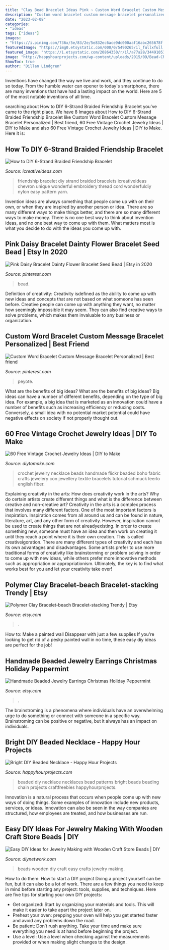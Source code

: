 ```yaml
---
title: "Clay Bead Bracelet Ideas Pink ~ Custom Word Bracelet Custom Message Bracelet Personalized"
description: "Custom word bracelet custom message bracelet personalized"
date: "2023-02-08"
categories:
- "ideas"
tags: ["ideas"]
images:
- "https://i.pinimg.com/736x/5e/83/2e/5e832ec6ace9dc000aaf16abc265678f.jpg"
featuredImage: "https://img0.etsystatic.com/000/0/5490265/il_fullxfull.294265792.jpg"
featured_image: "https://i.etsystatic.com/20864350/r/il/a77a28/3449105191/il_1588xN.3449105191_2478.jpg"
image: "http://happyhourprojects.com/wp-content/uploads/2015/09/Bead-Chain-Necklaces-2.jpg"
ShowToc: true
author: "Dillan Lindgren"
---
```



Inventions have changed the way we live and work, and they continue to do so today. From the humble water can opener to today's smartphone, there are many inventions that have had a lasting impact on the world. Here are 5 of the most notable inventions of all time.

	

		
searching about How to DIY 6-Strand Braided Friendship Bracelet you've came to the right place. We have 8 Images about How to DIY 6-Strand Braided Friendship Bracelet like Custom Word Bracelet Custom Message Bracelet Personalized | Best friend, 60 Free Vintage Crochet Jewelry Ideas | DIY to Make and also 60 Free Vintage Crochet Jewelry Ideas | DIY to Make. Here it is:
		
    
## How To DIY 6-Strand Braided Friendship Bracelet

<img loading=lazy src="http://www.icreativeideas.com/wp-content/uploads/2014/07/How-to-DIY-6-Strand-Braided-Friendship-Bracelet-8.jpg" onerror="this.onerror=null;this.src='https://tse2.mm.bing.net/th?id=OIP.KiUWy8yI_HzQ3-c9ULVW9wHaG0&amp;pid=15.1';" alt="How to DIY 6-Strand Braided Friendship Bracelet">

_Source: icreativeideas.com_

>friendship bracelet diy strand braided bracelets icreativeideas chevron unique wonderful embroidery thread cord wonderfuldiy nylon easy pattern yarn. 

	

Invention ideas are always something that people come up with on their own, or when they are inspired by another person or idea. There are so many different ways to make things better, and there are so many different ways to make money. There is no one best way to think about invention ideas, and no one best way to come up with them. What matters most is what you decide to do with the ideas you come up with.

    
## Pink Daisy Bracelet Dainty Flower Bracelet Seed Bead | Etsy In 2020

<img loading=lazy src="https://i.pinimg.com/originals/4a/0c/e0/4a0ce084af550c564e4f09a53a046f8a.jpg" onerror="this.onerror=null;this.src='https://tse4.mm.bing.net/th?id=OIP.OyDWgW_jCSmcq-99SZnr6gHaJ4&amp;pid=15.1';" alt="Pink Daisy Bracelet Dainty Flower Bracelet Seed Bead | Etsy in 2020">

_Source: pinterest.com_

>bead. 

	

Definition of creativity:
Creativity isdefined as the ability to come up with new ideas and concepts that are not based on what someone has seen before. Creative people can come up with anything they want, no matter how seemingly impossible it may seem. They can also find creative ways to solve problems, which makes them invaluable to any business or organization.

    
## Custom Word Bracelet Custom Message Bracelet Personalized | Best Friend

<img loading=lazy src="https://i.pinimg.com/736x/5e/83/2e/5e832ec6ace9dc000aaf16abc265678f.jpg" onerror="this.onerror=null;this.src='https://tse4.mm.bing.net/th?id=OIP.dH0Kc2-Z022Q1H_nrYLJJAHaJ3&amp;pid=15.1';" alt="Custom Word Bracelet Custom Message Bracelet Personalized | Best friend">

_Source: pinterest.com_

>peyote. 

	

What are the benefits of big ideas?
What are the benefits of big ideas? Big ideas can have a number of different benefits, depending on the type of big idea. For example, a big idea that is marketed as an innovation could have a number of benefits such as increasing efficiency or reducing costs. Conversely, a small idea with no potential market potential could have negative effects on society if not properly thought out.

    
## 60 Free Vintage Crochet Jewelry Ideas | DIY To Make

<img loading=lazy src="http://www.diytomake.com/wp-content/uploads/2016/10/Homemade-Crochet-Necklace.jpg" onerror="this.onerror=null;this.src='https://tse3.mm.bing.net/th?id=OIP.r3q0SdFW6inE9mi8L-AxLwHaJ4&amp;pid=15.1';" alt="60 Free Vintage Crochet Jewelry Ideas | DIY to Make">

_Source: diytomake.com_

>crochet jewelry necklace beads handmade flickr beaded boho fabric crafts jewelery con jewellery textile bracelets tutorial schmuck leerlo english fiber. 

	

Explaining creativity in the arts: How does creativity work in the arts? Why do certain artists create different things and what is the difference between creative and non-creative art?
Creativity in the arts is a complex process that involves many different factors. One of the most important factors is inspiration. Inspiration comes from all around us and can be found in nature, literature, art, and any other form of creativity. However, inspiration cannot be used to create things that are not alreadyexisting. In order to create something new, someone must have an idea and then work on creating it until they reach a point where it is their own creation. This is called creativeigoration. There are many different types of creativity and each has its own advantages and disadvantages. Some artists prefer to use more traditional forms of creativity like brainstorming or problem solving in order to come up with new ideas, while others prefer more innovative methods such as appropriation or appropriationism. Ultimately, the key is to find what works best for you and let your creativity take over!

    
## Polymer Clay Bracelet-beach Bracelet-stacking Trendy | Etsy

<img loading=lazy src="https://i.etsystatic.com/20864350/r/il/a77a28/3449105191/il_1588xN.3449105191_2478.jpg" onerror="this.onerror=null;this.src='https://tse3.mm.bing.net/th?id=OIP.l86KbMRmtDRGCr1btb4vTwHaJ3&amp;pid=15.1';" alt="Polymer Clay Bracelet-beach Bracelet-stacking Trendy | Etsy">

_Source: etsy.com_

>. 

	

How to: Make a painted wall Disappear with just a few supplies
If you're looking to get rid of a pesky painted wall in no time, these easy diy ideas are perfect for the job!

    
## Handmade Beaded Jewelry Earrings Christmas Holiday Peppermint

<img loading=lazy src="https://img0.etsystatic.com/000/0/5490265/il_fullxfull.294265792.jpg" onerror="this.onerror=null;this.src='https://tse2.mm.bing.net/th?id=OIP.A58WGsfXSJH0VyH17XM0lgHaKS&amp;pid=15.1';" alt="Handmade Beaded Jewelry Earrings Christmas Holiday Peppermint">

_Source: etsy.com_

>. 

	

The brainstroming is a phenomena where individuals have an overwhelming urge to do something or connect with someone in a specific way. Brainstroming can be positive or negative, but it always has an impact on individuals.

    
## Bright DIY Beaded Necklace - Happy Hour Projects

<img loading=lazy src="http://happyhourprojects.com/wp-content/uploads/2015/09/Bead-Chain-Necklaces-2.jpg" onerror="this.onerror=null;this.src='https://tse3.mm.bing.net/th?id=OIP.vBH6ZjmBCKl8-Hc33gAmEgHaHa&amp;pid=15.1';" alt="Bright DIY Beaded Necklace - Happy Hour Projects">

_Source: happyhourprojects.com_

>beaded diy necklace necklaces bead patterns bright beads beading chain projects craftfreebies happyhourprojects. 

	

Innovation is a natural process that occurs when people come up with new ways of doing things. Some examples of innovation include new products, services, or ideas. Innovation can also be seen in the way companies are structured, how employees are treated, and how businesses are run.

    
## Easy DIY Ideas For Jewelry Making With Wooden Craft Store Beads | DIY

<img loading=lazy src="http://diy.sndimg.com/content/dam/images/diy/fullset/2017/7/7/0/Original_Jen-Perkins_Wooden-Beads_IMG_3784.JPG.rend.hgtvcom.1280.960.suffix/1499451329731.jpeg" onerror="this.onerror=null;this.src='https://tse4.mm.bing.net/th?id=OIP.PMxPweB4xYuG-Z5ToXanlAEgDY&amp;pid=15.1';" alt="Easy DIY Ideas for Jewelry Making with Wooden Craft Store Beads | DIY">

_Source: diynetwork.com_

>beads wooden diy craft easy crafts jewelry making. 

	

How to do them: How to start a DIY project
Doing a project yourself can be fun, but it can also be a lot of work. There are a few things you need to keep in mind before starting any project: tools, supplies, and techniques. Here are five tips for starting your own DIY projects: 
- Get organized: Start by organizing your materials and tools. This will make it easier to take apart the project later on. 
- Preheat your oven: prepping your oven will help you get started faster and avoid any problems down the road. 
- Be patient: Don’t rush anything. Take your time and make sure everything you need is at hand before beginning the project. 
- Use a level: Use a level when checking against the measurements provided or when making slight changes to the design.

